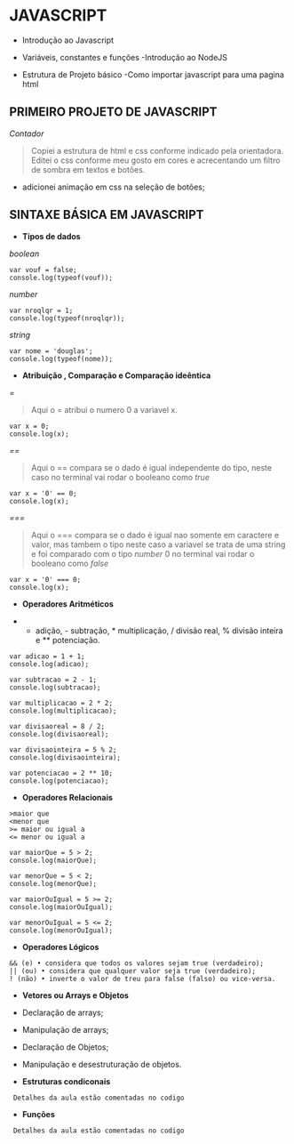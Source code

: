 # JAVASCRIPT

- Introdução ao Javascript
- Variáveis, constantes e funções
-Introdução ao NodeJS

- Estrutura de Projeto básico
-Como importar javascript para uma pagina html


## PRIMEIRO PROJETO DE JAVASCRIPT
_Contador_

> Copiei a estrutura de html e css conforme indicado pela orientadora. Editei o css conforme meu gosto em cores e acrecentando um filtro de sombra em textos e botões.
- adicionei animação em css na seleção de botões;

## SINTAXE BÁSICA EM JAVASCRIPT

- **Tipos de dados**

*boolean*
```
var vouf = false;
console.log(typeof(vouf));
```

*number*
```
var nroqlqr = 1;
console.log(typeof(nroqlqr));
```

*string*
```
var nome = 'douglas';
console.log(typeof(nome));
```

- **Atribuição , Comparação e Comparação ideêntica**

*=*
>Aqui o = atribui o numero 0 a variavel x.
```
var x = 0;
console.log(x);
```
*==*
>Aqui o == compara se o dado é igual independente do tipo, neste caso no terminal vai rodar o booleano como *true*
```
var x = '0' == 0;
console.log(x);
```
*===*
>Aqui o === compara se o dado é igual nao somente em caractere e valor, mas tambem o tipo neste caso a variavel se trata de uma string e foi comparado com o tipo *number* 0 no terminal vai rodar o booleano como *false*
```
var x = '0' === 0;
console.log(x);
```

- **Operadores Aritméticos**

* + adição, - subtração, * multiplicação, / divisão real, % divisão inteira e ** potenciação.

```
var adicao = 1 + 1;
console.log(adicao);

var subtracao = 2 - 1;
console.log(subtracao);

var multiplicacao = 2 * 2;
console.log(multiplicacao);

var divisaoreal = 8 / 2;
console.log(divisaoreal);

var divisaointeira = 5 % 2;
console.log(divisaointeira);

var potenciacao = 2 ** 10;
console.log(potenciacao);
```

- **Operadores Relacionais**

```
>maior que
<menor que
>= maior ou igual a
<= menor ou igual a

```
```
var maiorQue = 5 > 2;
console.log(maiorQue);

var menorQue = 5 < 2;
console.log(menorQue);

var maiorOuIgual = 5 >= 2;
console.log(maiorOuIgual);

var menorOuIgual = 5 <= 2;
console.log(menorOuIgual);
```


- **Operadores Lógicos**

```
&& (e) • considera que todos os valores sejam true (verdadeiro);
|| (ou) • considera que qualquer valor seja true (verdadeiro);
! (não) • inverte o valor de treu para false (falso) ou vice-versa.
```

- **Vetores ou Arrays e Objetos**

- Declaração de arrays;
- Manipulação de arrays;
- Declaração de Objetos;
- Manipulação e desestruturação de objetos.

- **Estruturas condiconais**

``` Detalhes da aula estão comentadas no codigo```

- **Funções**

``` Detalhes da aula estão comentadas no codigo```